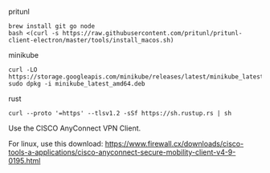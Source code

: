 pritunl

```shell
brew install git go node
bash <(curl -s https://raw.githubusercontent.com/pritunl/pritunl-client-electron/master/tools/install_macos.sh)
```

minikube

```shell
curl -LO https://storage.googleapis.com/minikube/releases/latest/minikube_latest_amd64.deb
sudo dpkg -i minikube_latest_amd64.deb
```

rust
```shell
curl --proto '=https' --tlsv1.2 -sSf https://sh.rustup.rs | sh
```

Use the CISCO AnyConnect VPN Client.

For linux, use this download: https://www.firewall.cx/downloads/cisco-tools-a-applications/cisco-anyconnect-secure-mobility-client-v4-9-0195.html
